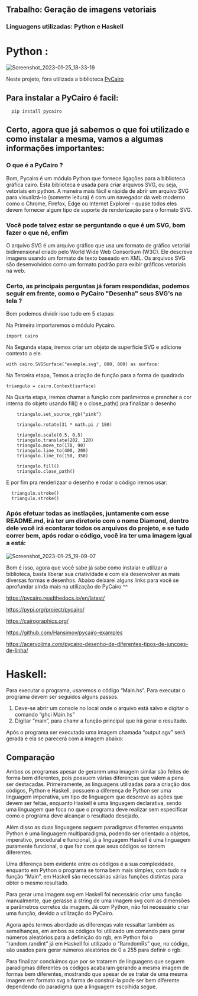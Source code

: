 ## Trabalho: Geração de imagens vetoriais

### Linguagens  utilizadas: Python e Haskell

# Python  :

![Screenshot_2023-01-25_18-33-19](https://user-images.githubusercontent.com/82295321/214696149-430af9b0-01a0-4924-924f-0b5d7f38b9d4.png)

Neste projeto, fora utilizada a biblioteca  <a href="https://pycairo.readthedocs.io/en/latest/" targe="_blank">PyCairo</a>


##  Para instalar a PyCairo é facil: 

```bash
  pip install pycairo
```

## Certo, agora que já sabemos o que foi utilizado e como instalar a mesma, vamos a algumas informações importantes:

### O que é a PyCairo ? 

Bom, Pycairo é um módulo Python que fornece ligações para a biblioteca gráfica cairo. Esta biblioteca é usada para criar arquivos SVG, ou seja, vetoriais em python. A maneira mais fácil e rápida de abrir um arquivo SVG para visualizá-lo (somente leitura) é com um navegador da web moderno como o Chrome, Firefox, Edge ou Internet Explorer - quase todos eles devem fornecer algum tipo de suporte de renderização para o formato SVG. 

### Você pode talvez estar se perguntando o que é um SVG, bom fazer o que né, enfim

O arquivo SVG é um arquivo gráfico que usa um formato de gráfico vetorial bidimensional criado pelo World Wide Web Consortium (W3C). Ele descreve imagens usando um formato de texto baseado em XML. Os arquivos SVG são desenvolvidos como um formato padrão para exibir gráficos vetoriais na web.

### Certo, as principais perguntas já foram respondidas, podemos seguir em frente, como o PyCairo "Desenha" seus SVG's na tela ?

Bom podemos dividir isso tudo em 5 etapas: 

Na Primeira importaremos o módulo Pycairo.

```
import cairo
```

Na Segunda etapa, iremos criar um objeto de superfície SVG e adicione contexto a ele.

```
with cairo.SVGSurface("example.svg", 800, 800) as surface:
```

Na Terceira etapa, Temos a criação de função para a forma de quadrado

```
triangulo = cairo.Context(surface)
```

Na Quarta etapa, iremos chamar a função com parâmetros e prencher a cor interna do objeto usando fill() e o close_path() pra finalizar o desenho
```
    triangulo.set_source_rgb("pink")

    triangulo.rotate(31 * math.pi / 180)

    triangulo.scale(0.5, 0.5)
    triangulo.translate(202, 120)
    triangulo.move_to(170, 90)
    triangulo.line_to(400, 200)
    triangulo.line_to(150, 350)
    
    triangulo.fill()
    triangulo.close_path()
 ```
 
 E por fim pra renderizaar o desenho e rodar o código  iremos usar: 
 
 ```
   triangulo.stroke()
   triangulo.stroke()
 ```
 ### Após efetuar todas as instlações, juntamente com esse README.md,  irá ter um diretorio com o nome Diamond, dentro dele você irá econtarar todos os arquivos do projeto, e se tudo correr bem, após rodar o código, você ira ter uma imagem igual a está:
 
![Screenshot_2023-01-25_19-09-07](https://user-images.githubusercontent.com/82295321/214703214-8c92a71a-e7d5-4463-9b8f-b56544683a76.png)

 
Bom é isso, agora que você sabe  já sabe como instalar e utilizar a biblioteca, basta liberar sua criatividade e com ela desenvolver  as mais diversas formas e desenhos. Abaixo deixarei alguns links para você se aprofundar ainda mais na utilização do PyCairo ^^

https://pycairo.readthedocs.io/en/latest/

https://pypi.org/project/pycairo/

https://cairographics.org/

https://github.com/Hansimov/pycairo-examples

https://acervolima.com/pycairo-desenho-de-diferentes-tipos-de-juncoes-de-linha/

# Haskell: 

Para executar o programa, usaremos o código “Main.hs”. Para executar o programa devem ser seguidos alguns passos.

1. Deve-se abrir um console no local onde o arquivo está salvo e digitar o comando “ghci Main.hs”
2. Digitar “main”, para chamr a função principal que irá gerar o resultado.

Após o programa ser executado uma imagem chamada “output.sgv” será gerada e ela se parecerá com a imagem abaixo:

## Comparação

Ambos os programas apesar de gerarem uma imagem similar são feitos de forma bem diferentes, pois possuem várias diferenças que valem a pena ser destacadas. Primeiramente, as linguagens utilizadas para a criação dos códigos, Python e Haskell, possuem a diferença de Python ser uma linguagem imperativa, um tipo de linguagem que descreve as ações que devem ser feitas, enquanto Haskell é uma linguagem declarativa, sendo uma linguagem que foca no que o programa deve realizar sem especificar como o programa deve alcançar o resultado desejado.

Além disso as duas linguagens seguem paradigmas diferentes enquanto Python é uma linguagem multiparadigma, podendo ser orientado a objetos, imperativo, procedural e funcional, já a linguagem Haskell é uma linguagem puramente funcional, o que faz com que seus códigos se tornem diferentes.

Uma diferença bem evidente entre os códigos é a sua complexidade, enquanto em Python o programa se  torna bem mais simples, com tudo na função “Main”, em Haskell são necessárias várias funções distintas para obter o mesmo resultado.

Para gerar uma imagem svg em Haskell foi necessário criar uma função manualmente, que gerasse a string de uma imagem svg com as dimensões e parâmetros corretos da imagem. Já com Python, não foi necessário criar uma função, devido a utilização do PyCairo.

Agora após termos abordado as diferenças vale ressaltar também as semelhanças, em ambos os códigos foi utilizado um comando para gerar números aleatórios para a definição do rgb, em Python foi o “random.randint” já em Haskell foi utilizado o “RamdomRs” que, no código, são usados para gerar números aleatórios de 0 a 255 para definir o rgb.

Para finalizar concluímos que por se tratarem de linguagens que seguem paradigmas diferentes os códigos acabaram gerando a mesma imagem de formas bem diferentes, mostrando que apesar de se tratar de uma mesma imagem em formato svg a forma de construí-la pode ser bem diferente dependendo do paradigma que a linguagem escolhida segue. 




